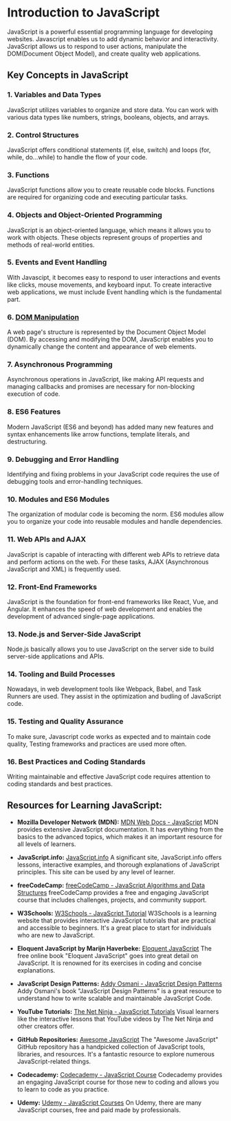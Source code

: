 # Introduction to JavaScript
JavaScript is a powerful essential programming language for developing websites. Javascript enables us to add dynamic behavior and interactivity. JavaScript allows us to respond to user actions, manipulate the DOM(Document Object Model), and create quality web applications.

## Key Concepts in JavaScript

### 1. Variables and Data Types

JavaScript utilizes variables to organize and store data. You can work with various data types like numbers, strings, booleans, objects, and arrays.

### 2. Control Structures

JavaScript offers conditional statements (if, else, switch) and loops (for, while, do...while) to handle the flow of your code.

### 3. Functions

JavaScript functions allow you to create reusable code blocks. Functions are required for organizing code and executing particular tasks.

### 4. Objects and Object-Oriented Programming

JavaScript is an object-oriented language, which means it allows you to work with objects. These objects represent groups of properties and methods of real-world entities.


### 5. Events and Event Handling

With Javascipt, it becomes easy to respond to user interactions and events like clicks, mouse movements, and keyboard input. To create interactive web applications, we must include Event handling which is the fundamental part.

### 6. [DOM Manipulation](../ProgrammingLanguages/JavaScript/WhatIsDOM.md)

A web page's structure is represented by the Document Object Model (DOM). By accessing and modifying the DOM, JavaScript enables you to dynamically change the content and appearance of web elements.

### 7. Asynchronous Programming

Asynchronous operations in JavaScript, like making API requests and managing callbacks and promises are necessary for non-blocking execution of code.

### 8. ES6 Features

Modern JavaScript (ES6 and beyond) has added many new features and syntax enhancements like arrow functions, template literals, and destructuring.

### 9. Debugging and Error Handling

Identifying and fixing problems in your JavaScript code requires the use of debugging tools and error-handling techniques.

### 10. Modules and ES6 Modules

The organization of modular code is becoming the norm. ES6 modules allow you to organize your code into reusable modules and handle dependencies.

### 11. Web APIs and AJAX

JavaScript is capable of interacting with different web APIs to retrieve data and perform actions on the web. For these tasks, AJAX (Asynchronous JavaScript and XML)  is frequently used.

### 12. Front-End Frameworks

JavaScript is the foundation for front-end frameworks like React, Vue, and Angular. It enhances the speed of web development and enables the development of advanced single-page applications.

### 13. Node.js and Server-Side JavaScript

Node.js basically allows you to use JavaScript on the server side to build server-side applications and APIs.

### 14. Tooling and Build Processes

Nowadays, in web development tools like Webpack, Babel, and Task Runners are used. They assist in the optimization and budling of JavaScript code.

### 15. Testing and Quality Assurance

To make sure, Javascript code works as expected and to maintain code quality, Testing frameworks and practices are used more often.

### 16. Best Practices and Coding Standards

Writing maintainable and effective JavaScript code requires attention to coding standards and best practices.

## Resources for Learning JavaScript:

- **Mozilla Developer Network (MDN):**
  [MDN Web Docs - JavaScript](https://developer.mozilla.org/en-US/docs/Web/JavaScript)
  MDN provides extensive JavaScript documentation. It has everything from the basics to the advanced topics, which makes it an important resource for all levels of learners.

- **JavaScript.info:**
  [JavaScript.info](https://javascript.info/)
   A significant site, JavaScript.info offers lessons, interactive examples, and thorough explanations of JavaScript principles. This site can be used by any level of learner.

- **freeCodeCamp:**
  [freeCodeCamp - JavaScript Algorithms and Data Structures](https://www.freecodecamp.org/learn/javascript-algorithms-and-data-structures/)
  freeCodeCamp provides a free and engaging JavaScript course that includes challenges, projects, and community support. 

- **W3Schools:**
  [W3Schools - JavaScript Tutorial](https://www.w3schools.com/js/)
  W3Schools is a learning website that provides interactive JavaScript tutorials that are practical and accessible to beginners. It's a great place to start for individuals who are new to JavaScript.

- **Eloquent JavaScript by Marijn Haverbeke:**
  [Eloquent JavaScript](https://eloquentjavascript.net/)
   The free online book "Eloquent JavaScript" goes into great detail on JavaScript. It is renowned for its exercises in coding and concise explanations.

- **JavaScript Design Patterns:**
  [Addy Osmani - JavaScript Design Patterns](https://addyosmani.com/resources/essentialjsdesignpatterns/book/)
  Addy Osmani's book "JavaScript Design Patterns" is a great resource to understand how to write scalable and maintainable JavaScript Code.

- **YouTube Tutorials:**
  [The Net Ninja - JavaScript Tutorials](https://www.youtube.com/playlist?list=PL4cUxeGkcC9haFPT7J25Q9GRB_ZkFrQAc)
  Visual learners like the interactive lessons that YouTube videos by The Net Ninja and other creators offer.

- **GitHub Repositories:**
  [Awesome JavaScript](https://github.com/sorrycc/awesome-javascript)
  The "Awesome JavaScript" GitHub repository has a handpicked collection of JavaScript tools, libraries, and resources.  It's a fantastic resource to explore numerous JavaScript-related things.

- **Codecademy:**
  [Codecademy - JavaScript Course](https://www.codecademy.com/learn/introduction-to-javascript)
  Codecademy provides an engaging JavaScript course for those new to coding and allows you to learn to code as you practice.

- **Udemy:**
  [Udemy - JavaScript Courses](https://www.udemy.com/topic/javascript/)
  On Udemy, there are many JavaScript courses, free and paid made by professionals.




